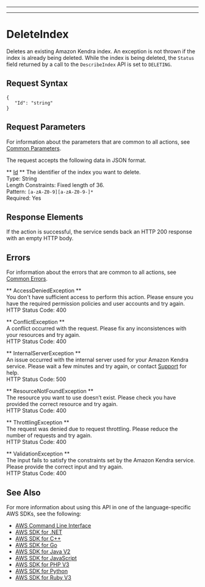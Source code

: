--------

--------

# DeleteIndex<a name="API_DeleteIndex"></a>

Deletes an existing Amazon Kendra index\. An exception is not thrown if the index is already being deleted\. While the index is being deleted, the `Status` field returned by a call to the `DescribeIndex` API is set to `DELETING`\.

## Request Syntax<a name="API_DeleteIndex_RequestSyntax"></a>

```
{
   "Id": "string"
}
```

## Request Parameters<a name="API_DeleteIndex_RequestParameters"></a>

For information about the parameters that are common to all actions, see [Common Parameters](CommonParameters.md)\.

The request accepts the following data in JSON format\.

 ** [Id](#API_DeleteIndex_RequestSyntax) **   <a name="Kendra-DeleteIndex-request-Id"></a>
The identifier of the index you want to delete\.  
Type: String  
Length Constraints: Fixed length of 36\.  
Pattern: `[a-zA-Z0-9][a-zA-Z0-9-]*`   
Required: Yes

## Response Elements<a name="API_DeleteIndex_ResponseElements"></a>

If the action is successful, the service sends back an HTTP 200 response with an empty HTTP body\.

## Errors<a name="API_DeleteIndex_Errors"></a>

For information about the errors that are common to all actions, see [Common Errors](CommonErrors.md)\.

 ** AccessDeniedException **   
You don't have sufficient access to perform this action\. Please ensure you have the required permission policies and user accounts and try again\.  
HTTP Status Code: 400

 ** ConflictException **   
A conflict occurred with the request\. Please fix any inconsistences with your resources and try again\.  
HTTP Status Code: 400

 ** InternalServerException **   
An issue occurred with the internal server used for your Amazon Kendra service\. Please wait a few minutes and try again, or contact [Support](http://aws.amazon.com/contact-us/) for help\.  
HTTP Status Code: 500

 ** ResourceNotFoundException **   
The resource you want to use doesn’t exist\. Please check you have provided the correct resource and try again\.  
HTTP Status Code: 400

 ** ThrottlingException **   
The request was denied due to request throttling\. Please reduce the number of requests and try again\.  
HTTP Status Code: 400

 ** ValidationException **   
The input fails to satisfy the constraints set by the Amazon Kendra service\. Please provide the correct input and try again\.  
HTTP Status Code: 400

## See Also<a name="API_DeleteIndex_SeeAlso"></a>

For more information about using this API in one of the language\-specific AWS SDKs, see the following:
+  [AWS Command Line Interface](https://docs.aws.amazon.com/goto/aws-cli/kendra-2019-02-03/DeleteIndex) 
+  [AWS SDK for \.NET](https://docs.aws.amazon.com/goto/DotNetSDKV3/kendra-2019-02-03/DeleteIndex) 
+  [AWS SDK for C\+\+](https://docs.aws.amazon.com/goto/SdkForCpp/kendra-2019-02-03/DeleteIndex) 
+  [AWS SDK for Go](https://docs.aws.amazon.com/goto/SdkForGoV1/kendra-2019-02-03/DeleteIndex) 
+  [AWS SDK for Java V2](https://docs.aws.amazon.com/goto/SdkForJavaV2/kendra-2019-02-03/DeleteIndex) 
+  [AWS SDK for JavaScript](https://docs.aws.amazon.com/goto/AWSJavaScriptSDK/kendra-2019-02-03/DeleteIndex) 
+  [AWS SDK for PHP V3](https://docs.aws.amazon.com/goto/SdkForPHPV3/kendra-2019-02-03/DeleteIndex) 
+  [AWS SDK for Python](https://docs.aws.amazon.com/goto/boto3/kendra-2019-02-03/DeleteIndex) 
+  [AWS SDK for Ruby V3](https://docs.aws.amazon.com/goto/SdkForRubyV3/kendra-2019-02-03/DeleteIndex) 